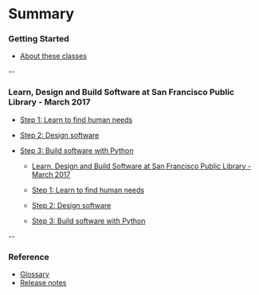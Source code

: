 # Summary

### Getting Started

* [About these classes](README.md)

--

### Learn, Design and Build Software at San Francisco Public Library - March 2017

* [Step 1: Learn to find human needs](2017-03-sfpl-learn.md)
* [Step 2:  Design software](2017-03-sfpl-learn.md)
* [Step 3: Build software with Python](2017-03-sfpl-learn.md)

    * [Learn, Design and Build Software at San Francisco Public Library - March 2017](2017-03-sfpl-learn.md)

    * [Step 1: Learn to find human needs](2017-03-sfpl-learn.md)
    * [Step 2:  Design software](2017-03-sfpl-learn.md)
    * [Step 3: Build software with Python](2017-03-sfpl-learn.md)

--

### Reference

* [Glossary](GLOSSARY.md)
* [Release notes](https://github.com/bonfireschool/curriculum/blob/master/CHANGES.md)
